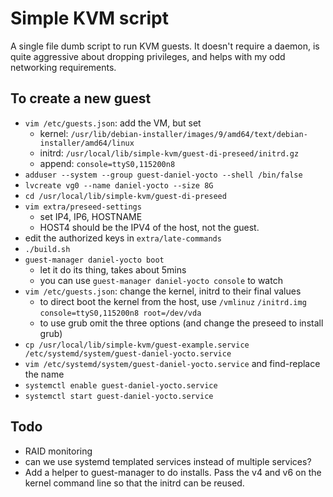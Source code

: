 Simple KVM script
=================

A single file dumb script to run KVM guests. It doesn't require a daemon, is
quite aggressive about dropping privileges, and helps with my odd networking
requirements.

To create a new guest
---------------------

 - `vim /etc/guests.json`: add the VM, but set
    - kernel: `/usr/lib/debian-installer/images/9/amd64/text/debian-installer/amd64/linux`
    - initrd: `/usr/local/lib/simple-kvm/guest-di-preseed/initrd.gz`
    - append: `console=ttyS0,115200n8`
 - `adduser --system --group guest-daniel-yocto --shell /bin/false`
 - `lvcreate vg0 --name daniel-yocto --size 8G`
 - `cd /usr/local/lib/simple-kvm/guest-di-preseed`
 - `vim extra/preseed-settings`
    - set IP4, IP6, HOSTNAME
    - HOST4 should be the IPV4 of the host, not the guest.
 - edit the authorized keys in `extra/late-commands`
 - `./build.sh`
 - `guest-manager daniel-yocto boot`
    - let it do its thing, takes about 5mins
    - you can use `guest-manager daniel-yocto console` to watch
 - `vim /etc/guests.json`: change the kernel, initrd to their final values
    - to direct boot the kernel from the host, use `/vmlinuz` `/initrd.img` `console=ttyS0,115200n8 root=/dev/vda`
    - to use grub omit the three options (and change the preseed to install grub)
 - `cp /usr/local/lib/simple-kvm/guest-example.service /etc/systemd/system/guest-daniel-yocto.service`
 - `vim /etc/systemd/system/guest-daniel-yocto.service` and find-replace the name
 - `systemctl enable guest-daniel-yocto.service`
 - `systemctl start guest-daniel-yocto.service`

Todo
----

 - RAID monitoring
 - can we use systemd templated services instead of multiple services?
 - Add a helper to guest-manager to do installs. Pass the v4 and v6 on the kernel command line so that the initrd can be reused.
